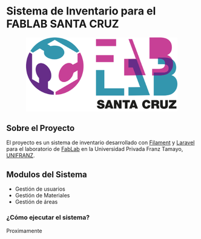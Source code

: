 # Sistema de Inventario para el FABLAB SANTA CRUZ

<p align="center"><a href="https://fablabscz.org/" target="_blank"><img src="/public/images/FabLab_logo.png" width="400" alt="Laravel Logo"></a></p>

## Sobre el Proyecto
El proyecto es un sistema de inventario desarrollado con [Filament](https://filamentphp.com/) y [Laravel](https://laravel.com/) para el laboratorio de [FabLab](https://fablabscz.org/) en la Universidad Privada Franz Tamayo, [UNIFRANZ](https://unifranz.edu.bo/).

## Modulos del Sistema
* Gestión de usuarios
* Gestión de Materiales
* Gestión de áreas

### ¿Cómo ejecutar el sistema?
Proximamente
